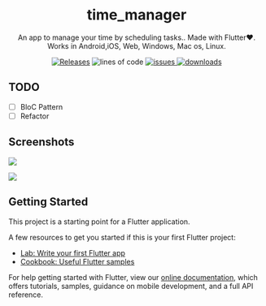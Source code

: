 <h1 align='center'>
time_manager
  </h1>

<p align='center'>
An app to manage your time by scheduling tasks.. Made with Flutter❤️. Works in Android,iOS, Web, Windows, Mac os, Linux.
</p>

<p align="center">
         
  <a href="https://github.com/Harishwarrior/time_manager/releases">
 <img src="https://img.shields.io/github/v/tag/Harishwarrior/time_manager?style=for-the-badge"
         alt="Releases"></a>
         
  <img src="https://img.shields.io/tokei/lines/github/Harishwarrior/time_manager?style=for-the-badge" alt="lines of code">
  
  
  <a href="http://github.com/Harishwarrior/time_manager/issues">
      <img src="https://img.shields.io/github/issues/Harishwarrior/time_manager?style=for-the-badge" alt="issues">
  </a>
   <a href="https://github.com/Harishwarrior/time_manager/releases">
  <img src="https://img.shields.io/github/downloads/Harishwarrior/time_manager/total?style=for-the-badge" alt="downloads"></a>

## TODO
- [ ] BloC Pattern
- [ ] Refactor

## Screenshots
![](https://github.com/Harishwarrior/modern_calculator/blob/master/screenshots/android.jpg) 

![](https://github.com/Harishwarrior/modern_calculator/blob/master/screenshots/windows.jpg) 

## Getting Started

This project is a starting point for a Flutter application.

A few resources to get you started if this is your first Flutter project:

- [Lab: Write your first Flutter app](https://flutter.dev/docs/get-started/codelab)
- [Cookbook: Useful Flutter samples](https://flutter.dev/docs/cookbook)

For help getting started with Flutter, view our
[online documentation](https://flutter.dev/docs), which offers tutorials,
samples, guidance on mobile development, and a full API reference.

